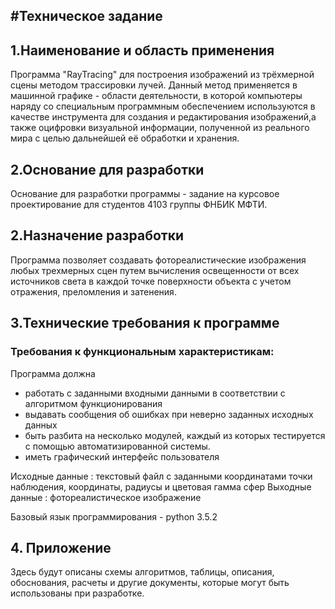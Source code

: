 #Техническое задание
-------------------
## 1.Наименование и область применения

 Программа "RayTracing" для построения изображений из трёхмерной сцены методом трассировки лучей. 
 Данный метод применяется в машинной графике - области деятельности, в которой компьютеры наряду со специальным программным 
 обеспечением используются в качестве инструмента для создания и редактирования изображений,а также оцифровки визуальной 
 информации, полученной из реального мира с целью дальнейшей её обработки и хранения.
 
## 2.Основание для разработки

Основание для разработки программы - задание на курсовое проектирование для студентов 4103 группы ФНБИК МФТИ.

## 2.Назначение разработки

 Программа позволяет создавать фотореалистические изображения любых трехмерных сцен путем вычисления освещенности от всех
 источников света в каждой точке поверхности объекта с учетом отражения, преломления и затенения.
 
## 3.Технические требования к программе 
 
### Требования к функциональным характеристикам:
 
 Программа должна 
 - работать с заданными входными данными в соответствии с алгоритмом функционирования
 - выдавать сообщения об ошибках при неверно заданных исходных данных
 - быть разбита на несколько модулей, каждый из которых тестируется с помощью автоматизированной системы.
 - иметь графический интерфейс пользователя
 
 Исходные данные : текстовый файл с заданными координатами точки наблюдения, координаты, радиусы и цветовая гамма сфер
 Выходные данные : фотореалистическое изображение

Базовый язык программирования - python 3.5.2

## 4. Приложение

Здесь будут описаны схемы алгоритмов, таблицы, описания, обоснования, расчеты и другие документы, 
которые могут быть использованы при разработке.


 
